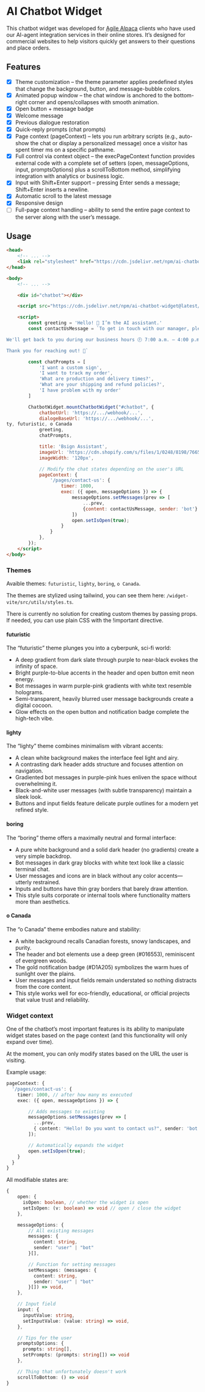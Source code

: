 # AI Chatbot Widget

This chatbot widget was developed for [Agile Alpaca](https://agile-alpaca.com) clients who have used our AI-agent integration services in their online stores. It’s designed for commercial websites to help visitors quickly get answers to their questions and place orders.

## Features
- [x] Theme customization – the theme parameter applies predefined styles that change the background, button, and message-bubble colors.
- [x] Animated popup window – the chat window is anchored to the bottom-right corner and opens/collapses with smooth animation.
- [x] Open button + message badge
- [x] Welcome message
- [x] Previous dialogue restoration
- [x] Quick-reply prompts (chat prompts)
- [x] Page context (pageContext) – lets you run arbitrary scripts (e.g., auto-show the chat or display a personalized message) once a visitor has spent timer ms on a specific pathname.
- [x] Full control via context object – the execPageContext function provides external code with a complete set of setters (open, messageOptions, input, promptsOptions) plus a scrollToBottom method, simplifying integration with analytics or business logic.
- [x] Input with Shift+Enter support – pressing Enter sends a message; Shift+Enter inserts a newline.
- [x] Automatic scroll to the latest message
- [x] Responsive design
- [ ] Full-page context handling – ability to send the entire page context to the server along with the user’s message.

## Usage
```html
<head>
    <!-- ... -->
    <link rel="stylesheet" href="https://cdn.jsdelivr.net/npm/ai-chatbot-widget@0.0.21/dist/index.css" />
</head>

<body>
    <!-- ... -->

    <div id="chatbot"></div>

    <script src="https://cdn.jsdelivr.net/npm/ai-chatbot-widget@latest/dist/chatbot-widget.iife.js"></script>

    <script>
        const greeting = 'Hello! 👋 I’m the AI assistant.'
        const contactUsMessage = `To get in touch with our manager, please leave your email address 📧, WhatsApp, or phone number 📱.

We'll get back to you during our business hours 🕖 7:00 a.m. – 4:00 p.m. CST.

Thank you for reaching out! 💬`

        const chatPrompts = [
            'I want a custom sign',
            'I want to track my order',
            'What are production and delivery times?',
            'What are your shipping and refund policies?',
            'I have problem with my order'
        ]

        ChatbotWidget.mountChatbotWidget("#chatbot", {
            chatbotUrl: 'https://.../webhook/...',
            dialogeBaseUrl: 'https://.../webhook/...',
ty, futuristic, o Canada
            greeting,
            chatPrompts,

            title: 'Bsign Assistant',
            imageUrl: 'https://cdn.shopify.com/s/files/1/0248/8198/7665/files/chatbot-logo.png?v=1750682293',
            imageWidth: '120px',

            // Modify the chat states depending on the user's URL
            pageContext: {
                '/pages/contact-us': {
                    timer: 1000,
                    exec: ({ open, messageOptions }) => { 
                        messageOptions.setMessages(prev => [
                            ...prev, 
                            {content: contactUsMessage, sender: 'bot'}
                        ])
                        open.setIsOpen(true);
                    }
                }
            },
        });
    </script>
</body>
```

### Themes

Avaible themes: `futuristic`, `lighty`, `boring`, `o Canada`.

The themes are stylized using tailwind, you can see them here: `/widget-vite/src/utils/styles.ts`.

There is currently no solution for creating custom themes by passing props. If needed, you can use plain CSS with the !important directive.

#### futuristic
The “futuristic” theme plunges you into a cyberpunk, sci-fi world:
- A deep gradient from dark slate through purple to near-black evokes the infinity of space.
- Bright purple-to-blue accents in the header and open button emit neon energy.
- Bot messages in warm purple-pink gradients with white text resemble holograms.
- Semi-transparent, heavily blurred user message backgrounds create a digital cocoon.
- Glow effects on the open button and notification badge complete the high-tech vibe.

#### lighty
The “lighty” theme combines minimalism with vibrant accents:
- A clean white background makes the interface feel light and airy.
- A contrasting dark header adds structure and focuses attention on navigation.
- Gradiented bot messages in purple-pink hues enliven the space without overwhelming it.
- Black-and-white user messages (with subtle transparency) maintain a sleek look.
- Buttons and input fields feature delicate purple outlines for a modern yet refined style.

#### boring
The “boring” theme offers a maximally neutral and formal interface:
- A pure white background and a solid dark header (no gradients) create a very simple backdrop.
- Bot messages in dark gray blocks with white text look like a classic terminal chat.
- User messages and icons are in black without any color accents—utterly restrained.
- Inputs and buttons have thin gray borders that barely draw attention.
- This style suits corporate or internal tools where functionality matters more than aesthetics.

#### o Canada
The “o Canada” theme embodies nature and stability:
- A white background recalls Canadian forests, snowy landscapes, and purity.
- The header and bot elements use a deep green (#016553), reminiscent of evergreen woods.
- The gold notification badge (#D1A205) symbolizes the warm hues of sunlight over the plains.
- User messages and input fields remain understated so nothing distracts from the core content.
- This style works well for eco-friendly, educational, or official projects that value trust and reliability.

### Widget context

One of the chatbot’s most important features is its ability to manipulate widget states based on the page context (and this functionality will only expand over time).

At the moment, you can only modify states based on the URL the user is visiting.

Example usage:
```typescript
pageContext: {
  '/pages/contact-us': {
    timer: 1000, // after how many ms executed
    exec: ({ open, messageOptions }) => {

        // Adds messages to existing
        messageOptions.setMessages(prev => [
          ...prev,
          { content: "Hello! Do you want to contact us?", sender: 'bot' }
        ]);

        // Automatically expands the widget
        open.setIsOpen(true);
    }
  }
}
```

All modifiable states are:
```typescript
{
    open: {
      isOpen: boolean, // whether the widget is open
      setIsOpen: (v: boolean) => void // open / close the widget
    },

    messageOptions: {
        // All existing messages
        messages: {
          content: string,
          sender: "user" | "bot"
        }[],

        // Function for setting messages
        setMessages: (messages: {
          content: string,
          sender: "user" | "bot"
        }[]) => void,
    },

    // Input field
    input: {
      inputValue: string,
      setInputValue: (value: string) => void,
    },

    // Tips for the user
    promptsOptions: {
      prompts: string[],
      setPrompts: (prompts: string[]) => void
    },

    // Thing that unfortunately doesn't work
    scrollToBottom: () => void
}
```